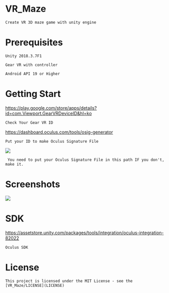 # VR_Maze
    Create VR 3D maze game with unity engine
# Prerequisites
    Unity 2018.3.7F1

    Gear VR with controller

    Android API 19 or Higher

# Getting Start
https://play.google.com/store/apps/details?id=com.Viewport.GearVRDeviceID&hl=ko

    Check Your Gear VR ID

https://dashboard.oculus.com/tools/osig-generator

    Put your ID to make Oculus Signature File

<img src="https://user-images.githubusercontent.com/33346331/54262538-bf265880-45b1-11e9-803c-305bd8241634.png"/>
    
     You need to put your Oculus Signature File in this path IF you don't, make it.

# Screenshots
<img src="https://user-images.githubusercontent.com/33346331/53643313-17d32880-3c77-11e9-94cd-13fea73c87a1.png"/>

# SDK
https://assetstore.unity.com/packages/tools/integration/oculus-integration-82022
    
    Oculus SDK
# License
    This project is licensed under the MIT License - see the [VR_Maze/LICENSE](LICENSE)
